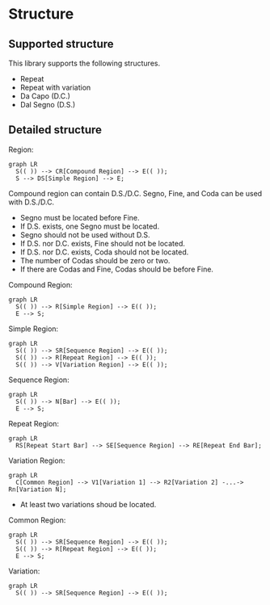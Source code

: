 # Structure

## Supported structure

This library supports the following structures.

- Repeat
- Repeat with variation
- Da Capo (D.C.)
- Dal Segno (D.S.)

## Detailed structure

Region:
``` mermaid
graph LR
  S(( )) --> CR[Compound Region] --> E(( ));
  S --> DS[Simple Region] --> E;
```

Compound region can contain D.S./D.C. Segno, Fine, and Coda can be used with D.S./D.C.

- Segno must be located before Fine.
- If D.S. exists, one Segno must be located.
- Segno should not be used without D.S.
- If D.S. nor D.C. exists, Fine should not be located.
- If D.S. nor D.C. exists, Coda should not be located.
- The number of Codas should be zero or two.
- If there are Codas and Fine, Codas should be before Fine.

Compound Region:
``` mermaid
graph LR
  S(( )) --> R[Simple Region] --> E(( ));
  E --> S;
```

Simple Region:
``` mermaid
graph LR
  S(( )) --> SR[Sequence Region] --> E(( ));
  S(( )) --> R[Repeat Region] --> E(( ));
  S(( )) --> V[Variation Region] --> E(( ));
```

Sequence Region:
``` mermaid
graph LR
  S(( )) --> N[Bar] --> E(( ));
  E --> S;
```

Repeat Region:
``` mermaid
graph LR
  RS[Repeat Start Bar] --> SE[Sequence Region] --> RE[Repeat End Bar];
```

Variation Region:
``` mermaid
graph LR
  C[Common Region] --> V1[Variation 1] --> R2[Variation 2] -...-> Rn[Variation N];
```

- At least two variations shoud be located.

Common Region:
``` mermaid
graph LR
  S(( )) --> SR[Sequence Region] --> E(( ));
  S(( )) --> R[Repeat Region] --> E(( ));
  E --> S;
```

Variation:
``` mermaid
graph LR
  S(( )) --> SR[Sequence Region] --> E(( ));
```

